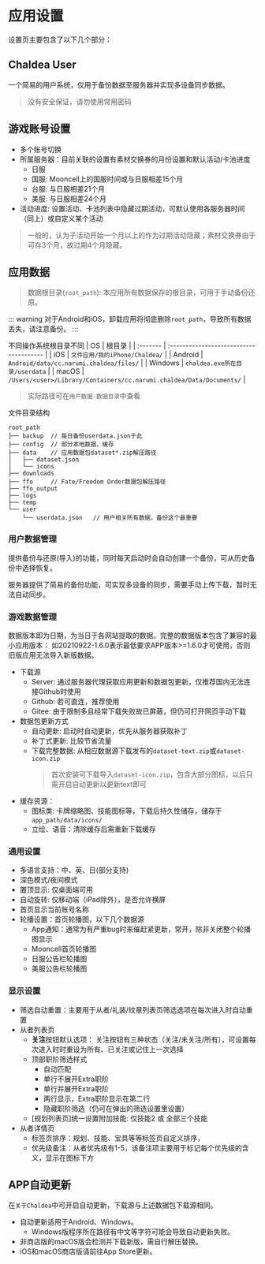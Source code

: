 # 应用设置

设置页主要包含了以下几个部分：

## Chaldea User
一个简易的用户系统，仅用于备份数据至服务器并实现多设备同步数据。
> 没有安全保证，请勿使用常用密码

## 游戏账号设置
* 多个账号切换
* 所属服务器：目前关联的设置有素材交换券的月份设置和默认活动/卡池进度
  * 日服
  * 国服: Mooncell上的国服时间或与日服相差15个月
  * 台服: 与日服相差21个月
  * 美服: 与日服相差24个月
* 活动进度: 设置活动、卡池列表中隐藏过期活动，可默认使用各服务器时间（同上）或自定义某个活动
> 一般的，认为子活动开始一个月以上的作为过期活动隐藏；素材交换券由于可存3个月，故过期4个月隐藏。

## 应用数据
> 数据根目录(`root_path`): 本应用所有数据保存的根目录，可用于手动备份还原。

::: warning
对于Android和iOS，卸载应用将彻底删除`root_path`，导致所有数据丢失，请注意备份。
:::

不同操作系统根目录不同
| OS       | 根目录                                   |
| :------- | :-------------------------------------- |
| iOS      | `文件应用/我的iPhone/Chaldea/`            |
| Android  | `Android/data/cc.narumi.chaldea/files/` |
| Windows  | `chaldea.exe所在目录/userdata`            |
| macOS    | `/Users/<user>/Library/Containers/cc.narumi.chaldea/Data/Documents/` |
> 实际路径可在`用户数据-数据目录`中查看

文件目录结构
```:no-line-numbers
root_path
├── backup  // 每日备份userdata.json于此
├── config  // 部分本地数据、缓存
├── data    // 应用数据包dataset*.zip解压路径
│   ├── dataset.json
│   └── icons
├── downloads
├── ffo     // Fate/Freedom Order数据包解压路径
├── ffo_output
├── logs
├── temp
└── user
    └── userdata.json   // 用户相关所有数据，备份这个最重要
```

### 用户数据管理
提供备份与还原(导入)的功能，同时每天启动时会自动创建一个备份，可从历史备份中选择恢复。

服务器提供了简易的备份功能，可实现多设备的同步，需要手动上传下载，暂时无法自动同步。

### 游戏数据管理
数据版本即为日期，为当日于各网站提取的数据。完整的数据版本包含了兼容的最小应用版本：
如20210922-1.6.0表示最低要求APP版本>=1.6.0才可使用，否则旧版应用无法导入新版数据。

* 下载源
  * Server: 通过服务器代理获取应用更新和数据包更新，仅推荐国内无法连接Github时使用
  * Github: 若可直连，推荐使用
  * Gitee: 由于限制多且经常下载失败故已屏蔽，但仍可打开网页手动下载
* 数据包更新方式
  * 自动更新: 启动时自动更新，优先从服务器获取补丁
  * 补丁式更新: 比较节省流量
  * 下载完整数据: 从相应数据源下载发布的`dataset-text.zip`或`dataset-icon.zip`
    > 首次安装可下载导入`dataset-icon.zip`，包含大部分图标，以后只需开启自动更新以更新text即可
* 缓存资源：
  * 图标类: 卡牌缩略图、技能图标等，下载后持久性储存，储存于`app_path/data/icons/`
  * 立绘、语音：清除缓存后需重新下载缓存

### 通用设置
* 多语言支持：中、英、日(部分支持)
* 深色模式/夜间模式
* 置顶显示: 仅桌面端可用
* 自动旋转: 仅移动端（iPad除外），是否允许横屏
* 首页显示当前账号名称
* 轮播设置：首页轮播图，以下几个数据源
  * App通知：通常为有严重bug时来催赶紧更新，常开，除非关闭整个轮播图显示
  * Mooncell首页轮播图
  * 日服公告栏轮播图
  * 美服公告栏轮播图

### 显示设置
* 筛选自动重置：主要用于从者/礼装/纹章列表页筛选选项在每次进入时自动重置
* 从者列表页
  * **关注**按钮默认选项：
  关注按钮有三种状态（关注/未关注/所有），可设置每次进入时时重设为所有、已关注或记住上一次选择
  * 顶部职阶筛选样式
    - 自动匹配
    - 单行不展开Extra职阶
    - 单行并展开Extra职阶
    - 两行显示，Extra职阶显示在第二行
    - 隐藏职阶筛选（仍可在弹出的筛选设置里设置）
  * [规划列表页]统一设置附加技能: 仅技能2 或 全部三个技能
* 从者详情页
  * 标签页排序：规划、技能、宝具等等标签页自定义排序，
  * 优先级备注：从者优先级有1-5，该备注项主要用于标记每个优先级的含义，显示在图标下方

## APP自动更新
在`关于Chaldea`中可开启自动更新，下载源与上述数据包下载源相同。
- 自动更新适用于Android、Windows。
  - Windows版程序所在路径有中文等字符可能会导致自动更新失败。
- 非商店版的macOS版会检测并下载新版，需自行解压替换。
- iOS和macOS商店版请前往App Store更新。